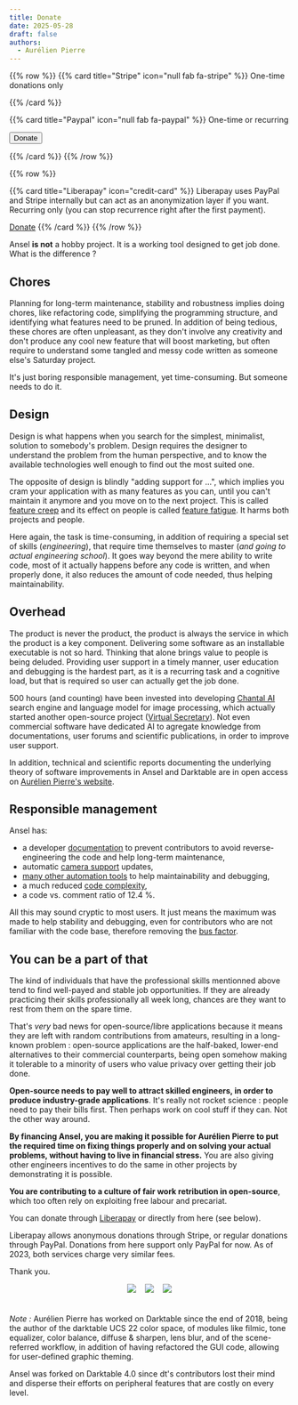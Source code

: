 ```yaml
---
title: Donate
date: 2025-05-28
draft: false
authors:
  - Aurélien Pierre
---
```


<script async
  src="https://js.stripe.com/v3/buy-button.js">
</script>

{{% row %}}
{{% card title="Stripe" icon="null fab fa-stripe" %}}
One-time donations only
<td><stripe-buy-button buy-button-id="buy_btn_1RTntjE1FFuDJgxwE9QvEx4D" publishable-key="pk_live_9NsIdgsFvOh4ryQT5YjLHydq00dJjBfyqY">
</stripe-buy-button></td>
{{% /card %}}

{{% card title="Paypal" icon="null fab fa-paypal" %}}
One-time or recurring
<form action="https://www.paypal.com/donate" method="post" target="_top">
<input type="hidden" name="hosted_button_id" value="NUDGUKGYY24HN" />
<input class="btn btn-primary" type="submit" border="0" name="submit" title="PayPal - The safer, easier way to pay online!" alt="Donate with PayPal button" value="Donate" />
<img alt="" border="0" src="https://www.paypal.com/en_FR/i/scr/pixel.gif" width="1" height="1" />
</form>
{{% /card %}}
{{% /row %}}

{{% row %}}

{{% card title="Liberapay" icon="credit-card" %}}
Liberapay uses PayPal and Stripe internally but can act as an anonymization layer if you want. Recurring only (you can stop recurrence right after the first payment).

<a class="btn btn-primary" href="https://liberapay.com/aurelienpierre/donate">Donate</a></td>
{{% /card %}}
{{% /row %}}


Ansel __is not__ a hobby project. It is a working tool designed to get job done. What is the difference ?

## Chores

Planning for long-term maintenance, stability and robustness implies doing chores, like refactoring code, simplifying the programming structure, and identifying what features need to be pruned. In addition of being tedious, these chores are often unpleasant, as they don't involve any creativity and don't produce any cool new feature that will boost marketing, but often require to understand some tangled and messy code written as someone else's Saturday project.

It's just boring responsible management, yet time-consuming. But someone needs to do it.

## Design

Design is what happens when you search for the simplest, minimalist, solution to somebody's problem. Design requires the designer to understand the problem from the human perspective, and to know the available technologies well enough to find out the most suited one.

The opposite of design is blindly "adding support for ...", which implies you cram your application with as many features as you can, until you can't maintain it anymore and you move on to the next project. This is called [feature creep](https://en.wikipedia.org/wiki/Feature_creep) and its effect on people is called [feature fatigue](https://www.jstor.org/stable/30162393). It harms both projects and people.

Here again, the task is time-consuming, in addition of requiring a special set of skills (_engineering_), that require time themselves to master (_and going to actual engineering school_). It goes way beyond the mere ability to write code, most of it actually happens before any code is written, and when properly done, it also reduces the amount of code needed, thus helping maintainability.

## Overhead

The product is never the product, the product is always the service in which the product is a key component. Delivering some software as an installable executable is not so hard. Thinking that alone brings value to people is being deluded. Providing user support in a timely manner, user education and debugging is the hardest part, as it is a recurring task and a cognitive load, but that is required so user can actually get the job done.

500 hours (and counting) have been invested into developing [Chantal AI](https://chantal.aurelienpierre.com) search engine and language model for image processing, which actually started another open-source project ([Virtual Secretary](https://github.com/aurelienpierreeng/VirtualSecretary)). Not even commercial software have dedicated AI to agregate knowledge from documentations, user forums and scientific publications, in order to improve user support.

In addition, technical and scientific reports documenting the underlying theory of software improvements in Ansel and Darktable are in open access on [Aurélien Pierre's website](https://eng.aurelienpierre.com).

## Responsible management

Ansel has:

- a developer [documentation](https://dev.ansel.photos/) to prevent contributors to avoid reverse-engineering the code and help long-term maintenance,
- automatic [camera support](./resources/supported-cameras.md) updates,
- [many other automation tools](./contribute/workflows.md) to help maintainability and debugging,
- a much reduced [code complexity](https://github.com/aurelienpierreeng/ansel#code-analysis),
- a code vs. comment ratio of 12.4 %.

All this may sound cryptic to most users. It just means the maximum was made to help stability and debugging, even for contributors who are not familiar with the code base, therefore removing the [bus factor](https://en.wikipedia.org/wiki/Bus_factor).


## You can be a part of that

The kind of individuals that have the professional skills mentionned above tend to find well-payed and stable job opportunities. If they are already practicing their skills professionally all week long, chances are they want to rest from them on the spare time.

That's _very_ bad news for open-source/libre applications because it means they are left with random contributions from amateurs, resulting in a long-known problem : open-source applications are the half-baked, lower-end alternatives to their commercial counterparts, being open somehow making it tolerable to a minority of users who value privacy over getting their job done.

__Open-source needs to pay well to attract skilled engineers, in order to produce industry-grade applications__. It's really not rocket science : people need to pay their bills first. Then perhaps work on cool stuff if they can. Not the other way around.

__By financing Ansel, you are making it possible for Aurélien Pierre to put the required time on fixing things properly and on solving your actual problems, without having to live in financial stress.__ You are also giving other engineers incentives to do the same in other projects by demonstrating it is possible.

__You are contributing to a culture of fair work retribution in open-source__, which too often rely on exploiting free labour and precariat.

You can donate through [Liberapay](https://liberapay.com/aurelienpierre/donate) or directly from here (see below).

Liberapay allows anonymous donations through Stripe, or regular donations through PayPal. Donations from here support only PayPal for now. As of 2023, both services charge very similar fees.

Thank you.

<div style="text-align: center">
<img src="https://img.shields.io/liberapay/receives/aurelienpierre.svg?logo=liberapay" style="display: inline; margin: 0 1rem 1.5rem 0!important;"><img src="https://img.shields.io/liberapay/patrons/aurelienpierre.svg?logo=liberapay" style="display: inline; margin: 0 1rem 1.5rem 0!important;"><img src="https://img.shields.io/liberapay/goal/aurelienpierre.svg?logo=liberapay" style="display: inline; margin: 0 0 1.5rem 0!important;">
</div>

_Note :_ Aurélien Pierre  has worked on Darktable since the end of 2018, being the author of the darktable UCS 22 color space, of modules like filmic, tone equalizer, color balance, diffuse & sharpen, lens blur, and of the scene-referred workflow, in addition of having refactored the GUI code, allowing for user-defined graphic theming.

Ansel was forked on Darktable 4.0 since dt's contributors lost their mind and disperse their efforts on peripheral features that are costly on every level.
